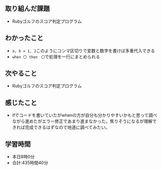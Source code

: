 ## 取り組んだ課題
- Rubyゴルフのスコア判定プログラム
## わかったこと
- `a, b = 1, 2`このようにコンマ区切りで変数と数字を書けば多重代入できる
- `when 〇 then　〇`で処理を一行にまとめられる
## 次やること
- Rubyゴルフのスコア判定プログラム
## 感じたこと
- ifでコードを書いていたがwhenの方が自分も分かりやすいかもと思って調べながら進めたがエラー修正であまり進まなかった。焦りそうになるが理解できれば完成できるはずなので地道に調べてみたい。
## 学習時間
- 本日8時0分<br>
- 合計:435時間40分

